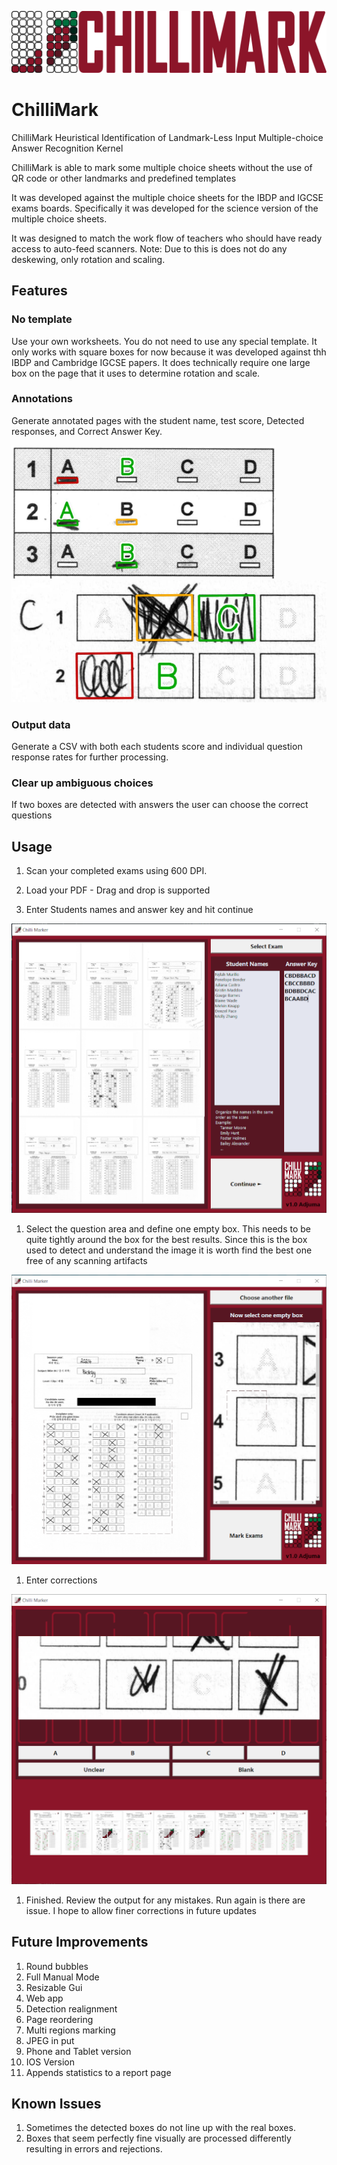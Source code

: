 ![ChilliMark Logo](/icons/Banner.png)
# ChilliMark 


ChilliMark Heuristical Identification of Landmark-Less Input Multiple-choice Answer Recognition Kernel

ChilliMark is able to mark some multiple choice sheets without the use of QR code or other landmarks and predefined templates 

It was developed against the multiple choice sheets for the IBDP and IGCSE exams boards. Specifically it was developed for the science version of the multiple choice sheets.

It was designed to match the work flow of teachers who should have ready access to auto-feed scanners. Note: Due to this is does not do any deskewing, only rotation and scaling.

## Features

### No template
Use your own worksheets. You do not need to use any special template. It only works with square boxes for now because it was developed against thh IBDP and Cambridge IGCSE papers. It does technically require one large box on the page that it uses to determine rotation and scale.

### Annotations
Generate annotated pages with the student name, test score, Detected responses, and Correct Answer Key.

![Snippet from IGCSE Cambridge Test](/RDimages/image-7.png)		![Snippet from IBDP Test](/RDimages/image-2.png)

### Output data
Generate a CSV with both each students score and individual question response rates for further processing.

### Clear up ambiguous choices
If two boxes are detected with answers the user can choose the correct questions

## Usage
1. Scan your completed exams using 600 DPI. 

1. Load your PDF - Drag and drop is supported


1. Enter Students names and answer key and hit continue 

![Load Pages](/RDimages/image-3.png)

1. Select the question area and define one empty box. This needs to be quite tightly around the box for the best results. Since this is the box used to detect and understand the image it is worth find the best one free of any scanning artifacts

![Highlight key area](/RDimages/image-4.png)

1. Enter corrections

![Clear up ambiguities](/RDimages/image-5.png)

1. Finished. Review the output for any mistakes. Run again is there are issue. I hope to allow finer corrections in future updates

## Future Improvements
1. Round bubbles
1. Full Manual Mode
1. Resizable Gui
1. Web app
1. Detection realignment
1. Page reordering
1. Multi regions marking
1. JPEG in put
1. Phone and Tablet version
1. IOS Version
1. Appends statistics to a report page

## Known Issues
1. Sometimes the detected boxes do not line up with the real boxes. 
1. Boxes that seem perfectly fine visually are processed differently resulting in errors and rejections.









